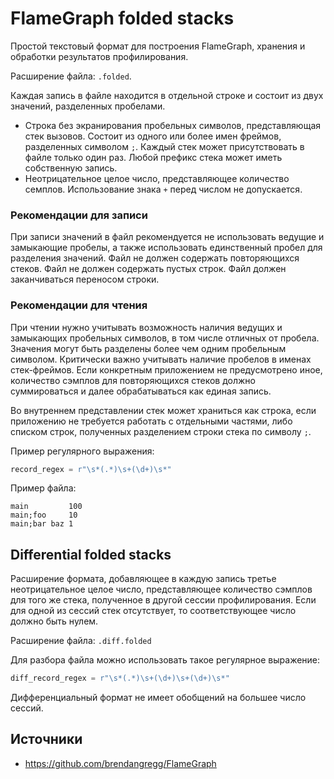 # FlameGraph folded stacks

Простой текстовый формат для построения FlameGraph, хранения и обработки результатов профилирования.

Расширение файла: `.folded`.

Каждая запись в файле находится в отдельной строке и состоит из двух значений, разделенных пробелами.
* Строка без экранирования пробельных символов, представляющая стек вызовов. Состоит из одного или более имен фреймов, разделенных символом `;`. Каждый стек может присутствовать в файле только один раз. Любой префикс стека может иметь собственную запись.
* Неотрицательное целое число, представляющее количество семплов. Использование знака `+` перед числом не допускается.

### Рекомендации для записи

При записи значений в файл рекомендуется не использовать ведущие и замыкающие пробелы, а также использовать единственный пробел для разделения значений.
Файл не должен содержать повторяющихся стеков.
Файл не должен содержать пустых строк.
Файл должен заканчиваться переносом строки.

### Рекомендации для чтения

При чтении нужно учитывать возможность наличия ведущих и замыкающих пробельных символов, в том числе отличных от пробела. Значения могут быть разделены более чем одним пробельным символом.
Критически важно учитывать наличие пробелов в именах стек-фреймов.
Если конкретным приложением не предусмотрено иное, количество сэмплов для повторяющихся стеков должно суммироваться и далее обрабатываться как единая запись.

Во внутреннем представлении стек может храниться как строка, если приложению не требуется работать с отдельными частями, либо списком строк, полученных разделением строки стека по символу `;`.

Пример регулярного выражения:
```py
record_regex = r"\s*(.*)\s+(\d+)\s*"
```

Пример файла:
```
main         100
main;foo     10
main;bar baz 1
```

## Differential folded stacks

Расширение формата, добавляющее в каждую запись третье неотрицательное целое число, представляющее количество сэмплов для того же стека, полученное в другой сессии профилирования.
Если для одной из сессий стек отсутствует, то соответствующее число должно быть нулем.

Расширение файла: `.diff.folded`

Для разбора файла можно использовать такое регулярное выражение:
```py
diff_record_regex = r"\s*(.*)\s+(\d+)\s+(\d+)\s*"
```

Дифференциальный формат не имеет обобщений на большее число сессий.

## Источники
* https://github.com/brendangregg/FlameGraph
